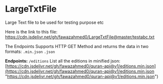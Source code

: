 # LargeTxtFile

Large Text file to be used for testing purpose etc

Here is the link to this file:
https://cdn.jsdelivr.net/gh/fawazahmed0/LargeTxtFile@master/testabc.txt


The Endpoints Supports HTTP GET Method and returns the data in two formats:
`.min.json`
`.json`

**Endpoints:**
`/editions`
List all the editions in minified json:
[https://cdn.jsdelivr.net/gh/fawazahmed0/quran-api@v1/editions.min.json](https://cdn.jsdelivr.net/gh/fawazahmed0/quran-api@v1/editions.min.json "https://cdn.jsdelivr.net/gh/fawazahmed0/quran-api@v1/editions.min.json")
